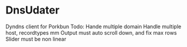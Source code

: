 # DnsUdater
Dyndns client for Porkbun
Todo:
Hande multiple domain
Handle multiple host, recordtypes mm
Output must auto scroll down, and fix max rows
Slider must be non linear
